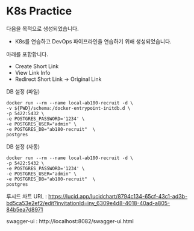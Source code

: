 # K8s Practice
다음을 목적으로 생성되었습니다.
- K8s를 연습하고 DevOps 파이프라인을 연습하기 위해 생성되었습니다.

아래를 포함합니다.
- Create Short Link
- View Link Info
- Redirect Short Link -> Original Link

DB 설정 (파일)
```
docker run --rm --name local-ab180-recruit -d \
-v ${PWD}/schema:/docker-entrypoint-initdb.d \
-p 5422:5432 \
-e POSTGRES_PASSWORD='1234' \
-e POSTGRES_USER="admin" \
-e POSTGRES_DB="ab180-recruit"  \
postgres
```

DB 설정 (자동)
```
docker run --rm --name local-ab180-recruit -d \
-p 5422:5432 \
-e POSTGRES_PASSWORD='1234' \
-e POSTGRES_USER="admin" \
-e POSTGRES_DB="ab180-recruit"  \
postgres
```

루시드 차트 URL : https://lucid.app/lucidchart/8794c134-65cf-43c1-ad3b-bd5ca53e2ef2/edit?invitationId=inv_6309e4d8-4018-40ad-a805-84b5ea7d8971

swagger-ui : http://localhost:8082/swagger-ui.html